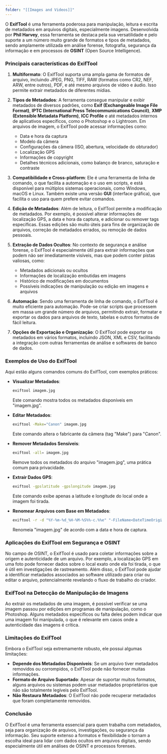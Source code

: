 ```yaml
---
folder: "[[Images and Videos]]"
---
```

O **ExifTool** é uma ferramenta poderosa para manipulação, leitura e escrita de metadados em arquivos digitais, especialmente imagens. Desenvolvida por **Phil Harvey**, essa ferramenta se destaca pela sua versatilidade e pelo suporte a um número muito grande de formatos e tipos de metadados, sendo amplamente utilizada em análise forense, fotografia, segurança da informação e em processos de **OSINT** (Open Source Intelligence).

### Principais características do ExifTool

1. **Multiformato**: O ExifTool suporta uma ampla gama de formatos de arquivo, incluindo JPEG, PNG, TIFF, RAW (formatos como CR2, NEF, ARW, entre outros), PDF, e até mesmo arquivos de vídeo e áudio. Isso permite extrair metadados de diferentes mídias.

2. **Tipos de Metadados**: A ferramenta consegue manipular e exibir metadados de diversos padrões, como **Exif (Exchangeable Image File Format)**, **IPTC (International Press Telecommunications Council)**, **XMP (Extensible Metadata Platform)**, **ICC Profile** e até metadados internos de aplicativos específicos, como o Photoshop e o Lightroom. Em arquivos de imagem, o ExifTool pode acessar informações como:
   - Data e hora da captura
   - Modelo da câmera
   - Configurações da câmera (ISO, abertura, velocidade do obturador)
   - Localização GPS
   - Informações de copyright
   - Detalhes técnicos adicionais, como balanço de branco, saturação e contraste

3. **Compatibilidade e Cross-platform**: Ele é uma ferramenta de linha de comando, o que facilita a automação e o uso em scripts, e está disponível para múltiplos sistemas operacionais, como Windows, macOS e Linux. Também existe uma versão **GUI** (interface gráfica), que facilita o uso para quem prefere evitar comandos.

4. **Edição de Metadados**: Além de leitura, o ExifTool permite a modificação de metadados. Por exemplo, é possível alterar informações de localização GPS, a data e hora da captura, e adicionar ou remover tags específicas. Essas edições são muito úteis para fins de organização de arquivos, correção de metadados errados, ou remoção de dados pessoais.

5. **Extração de Dados Ocultos**: No contexto de segurança e análise forense, o ExifTool é especialmente útil para extrair informações que podem não ser imediatamente visíveis, mas que podem conter pistas valiosas, como:
   - Metadados adicionais ou ocultos
   - Informações de localização embutidas em imagens
   - Histórico de modificações em documentos
   - Possíveis indicações de manipulação ou edição em imagens e arquivos

6. **Automação**: Sendo uma ferramenta de linha de comando, o ExifTool é muito eficiente para automação. Pode-se criar scripts que processem em massa um grande número de arquivos, permitindo extrair, formatar e exportar os dados para arquivos de texto, tabelas e outros formatos de fácil leitura.

7. **Opções de Exportação e Organização**: O ExifTool pode exportar os metadados em vários formatos, incluindo JSON, XML e CSV, facilitando a integração com outras ferramentas de análise e softwares de banco de dados.

### Exemplos de Uso do ExifTool

Aqui estão alguns comandos comuns do ExifTool, com exemplos práticos:

- **Visualizar Metadados**:
  ```bash
  exiftool imagem.jpg
  ```
  Este comando mostra todos os metadados disponíveis em "imagem.jpg".

- **Editar Metadados**:
  ```bash
  exiftool -Make="Canon" imagem.jpg
  ```
  Este comando altera o fabricante da câmera (tag "Make") para "Canon".

- **Remover Metadados Sensíveis**:
  ```bash
  exiftool -all= imagem.jpg
  ```
  Remove todos os metadados do arquivo "imagem.jpg", uma prática comum para privacidade.

- **Extrair Dados GPS**:
  ```bash
  exiftool -gpslatitude -gpslongitude imagem.jpg
  ```
  Este comando exibe apenas a latitude e longitude do local onde a imagem foi tirada.

- **Renomear Arquivos com Base em Metadados**:
  ```bash
  exiftool -r -d "%Y-%m-%d_%H-%M-%S%%-c.%%e" "-FileName<DateTimeOriginal" imagem.jpg
  ```
  Renomeia "imagem.jpg" de acordo com a data e hora de captura.

### Aplicações do ExifTool em Segurança e OSINT

No campo de OSINT, o ExifTool é usado para coletar informações sobre a origem e autenticidade de um arquivo. Por exemplo, a localização GPS em uma foto pode fornecer dados sobre o local exato onde ela foi tirada, o que é útil em investigações de rastreamento. Além disso, o ExifTool pode ajudar a identificar metadados associados ao software utilizado para criar ou editar o arquivo, potencialmente revelando o fluxo de trabalho do criador.

### ExifTool na Detecção de Manipulação de Imagens

Ao extrair os metadados de uma imagem, é possível verificar se uma imagem passou por edições em programas de manipulação, como o Photoshop. Alguns metadados específicos ou falta deles podem indicar que uma imagem foi manipulada, o que é relevante em casos onde a autenticidade das imagens é crítica.

### Limitações do ExifTool

Embora o ExifTool seja extremamente robusto, ele possui algumas limitações:

- **Depende dos Metadados Disponíveis**: Se um arquivo tiver metadados removidos ou corrompidos, o ExifTool pode não fornecer muitas informações.
- **Formato de Arquivo Suportado**: Apesar de suportar muitos formatos, alguns arquivos ou sistemas podem usar metadados proprietários que não são totalmente legíveis pelo ExifTool.
- **Não Restaura Metadados**: O ExifTool não pode recuperar metadados que foram completamente removidos.

### Conclusão

O ExifTool é uma ferramenta essencial para quem trabalha com metadados, seja para organização de arquivos, investigações, ou segurança da informação. Seu suporte extenso a formatos e flexibilidade o tornam a escolha ideal para lidar com dados ocultos em arquivos digitais, sendo especialmente útil em análises de OSINT e processos forenses.